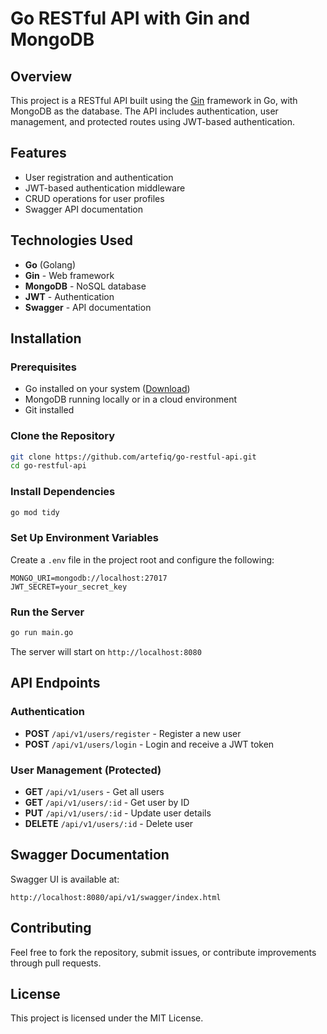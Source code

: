 # Go RESTful API with Gin and MongoDB

## Overview
This project is a RESTful API built using the [Gin](https://github.com/gin-gonic/gin) framework in Go, with MongoDB as the database. The API includes authentication, user management, and protected routes using JWT-based authentication.

## Features
- User registration and authentication
- JWT-based authentication middleware
- CRUD operations for user profiles
- Swagger API documentation

## Technologies Used
- **Go** (Golang)
- **Gin** - Web framework
- **MongoDB** - NoSQL database
- **JWT** - Authentication
- **Swagger** - API documentation

## Installation

### Prerequisites
- Go installed on your system ([Download](https://go.dev/dl/))
- MongoDB running locally or in a cloud environment
- Git installed

### Clone the Repository
```sh
git clone https://github.com/artefiq/go-restful-api.git
cd go-restful-api
```

### Install Dependencies
```sh
go mod tidy
```

### Set Up Environment Variables
Create a `.env` file in the project root and configure the following:
```
MONGO_URI=mongodb://localhost:27017
JWT_SECRET=your_secret_key
```

### Run the Server
```sh
go run main.go
```
The server will start on `http://localhost:8080`

## API Endpoints
### Authentication
- **POST** `/api/v1/users/register` - Register a new user
- **POST** `/api/v1/users/login` - Login and receive a JWT token

### User Management (Protected)
- **GET** `/api/v1/users` - Get all users
- **GET** `/api/v1/users/:id` - Get user by ID
- **PUT** `/api/v1/users/:id` - Update user details
- **DELETE** `/api/v1/users/:id` - Delete user

## Swagger Documentation
Swagger UI is available at:
```
http://localhost:8080/api/v1/swagger/index.html
```

## Contributing
Feel free to fork the repository, submit issues, or contribute improvements through pull requests.

## License
This project is licensed under the MIT License.


